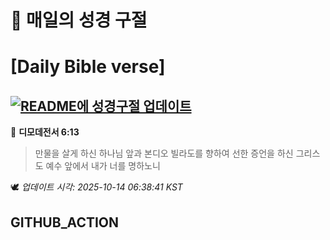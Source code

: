 # 🙏 매일의 성경 구절
# [Daily Bible verse]
## [![README에 성경구절 업데이트](https://github.com/DONGSUKA/first_test/actions/workflows/update-readme-bible.yml/badge.svg)](https://github.com/DONGSUKA/first_test/actions/workflows/update-readme-bible.yml)
<!-- START_BIBLE_VERSE -->
📖 **디모데전서 6:13**
> 만물을 살게 하신 하나님 앞과 본디오 빌라도를 향하여 선한 증언을 하신 그리스도 예수 앞에서 내가 너를 명하노니

🕊️ _업데이트 시각: 2025-10-14 06:38:41 KST_
  <!-- END_BIBLE_VERSE -->
## GITHUB_ACTION
